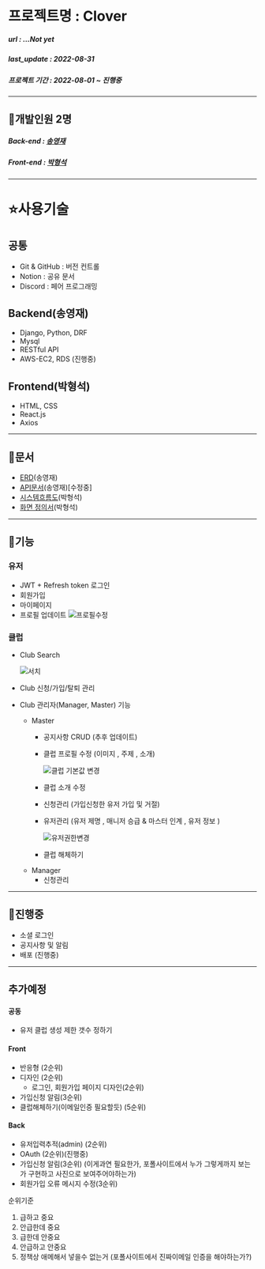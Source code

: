 # 프로젝트명 : Clover

##### url : ...Not yet
##### last_update : 2022-08-31
##### 프로젝트 기간 : 2022-08-01 ~ 진행중

---

## 🙉개발인원 2명

##### Back-end : [송영재](https://github.com/djgnfj-svg)
##### Front-end : [박형석](https://github.com/b-hyoung)

---

# ⭐️사용기술
## 공통
- Git & GitHub : 버전 컨트롤
- Notion : 공유 문서
- Discord : 페어 프로그래밍

## Backend(송영재)

- Django, Python, DRF
- Mysql
- RESTful API
- AWS-EC2, RDS (진행중)

## Frontend(박형석)
- HTML, CSS
- React.js
- Axios
---
## 👜문서

- [ERD](https://www.erdcloud.com/d/DNgJfr4MgsQM9eRR5)(송영재)
- [API문서](https://documenter.getpostman.com/view/17607098/VUqrPHfM)(송영재)[수정중]
- [시스템흐름도](https://lapis-apparatus-de5.notion.site/976166f095ee4b83a52ed96b5afee510)(박형석)
- [화면 정의서](https://ovenapp.io/project/cTG1LaK6lb574BCB2LGNEd9CZl3qVXzU#4lLFl)(박형석)

---

## 💎기능
### 유저
- JWT + Refresh token 로그인
- 회원가입
- 마이페이지
- 프로필 업데이트
    ![프로필수정](https://user-images.githubusercontent.com/87049249/187436419-06bea31c-4af4-4b0b-ab20-a29549e4bda4.gif)

### 클럽
- Club Search
    
    ![서치](https://user-images.githubusercontent.com/87049249/187605676-30409659-8e9b-4e5e-9b2a-1774e5283328.gif)

- Club 신청/가입/탈퇴 관리
- Club 관리자(Manager, Master) 기능

    * Master
        - 공지사항 CRUD (추후 업데이트)
        - 클럽 프로필 수정 (이미지 , 주제 , 소개)

            ![클럽 기본값 변경](https://user-images.githubusercontent.com/87049249/187470749-7630cd38-1618-4310-8e3f-1f207bf31811.gif)

        - 클럽 소개 수정
        - 신청관리 (가입신청한 유저 가입 및 거절)
        - 유저관리 (유저 제명 , 매니저 승급 & 마스터 인계 , 유저 정보 )

            ![유저권한변경](https://user-images.githubusercontent.com/87049249/187470144-1be5a331-19ea-4d42-9246-2f4adea04593.gif)
        - 클럽 해체하기 
    * Manager
        - 신청관리
        
---


## 🦼진행중
- 소셜 로그인
- 공지사항 및 알림
- 배포 (진행중)
---
## 추가예정
#### 공동
- 유저 클럽 생성 제한 갯수 정하기

#### Front
- 반응형 (2순위)
- 디자인 (2순위)
    - 로그인, 회원가입 페이지 디자인(2순위)
- 가입신청 알림(3순위)
- 클럽해체하기(이메일인증 필요할듯) (5순위)

#### Back 
- 유저입력추적(admin) (2순위)
- OAuth (2순위)(진행중)
- 가입신청 알림(3순위) (이게과연 필요한가, 포폴사이트에서 누가 그렇게까지 보는가 구현하고 사진으로 보여주어야하는가)
- 회원가입 오류 메시지 수정(3순위)

순위기준
1. 급하고 중요
2. 안급한데 중요
3. 급한데 안중요
4. 안급하고 안중요
5. 정책상 애메해서 넣을수 없는거 (포폴사이트에서 진짜이메일 인증을 해야하는가?)

